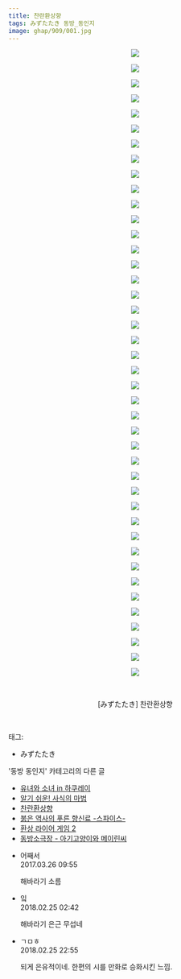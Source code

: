 ```yaml
---
title: 찬란환상향
tags: みずたたき 동방_동인지
image: ghap/909/001.jpg
---
```

<div class="article">
<p style="text-align: center; clear: none; float: none;"><img src="{{ site.nasurl }}/ghap/909/001.jpg"/></p>
<p style="text-align: center; clear: none; float: none;"><img src="{{ site.nasurl }}/ghap/909/002.jpg"/></p>
<p style="text-align: center; clear: none; float: none;"><img src="{{ site.nasurl }}/ghap/909/003.jpg"/></p>
<p style="text-align: center; clear: none; float: none;"><img src="{{ site.nasurl }}/ghap/909/004.jpg"/></p>
<p style="text-align: center; clear: none; float: none;"><img src="{{ site.nasurl }}/ghap/909/005.jpg"/></p>
<p style="text-align: center; clear: none; float: none;"><img src="{{ site.nasurl }}/ghap/909/006.jpg"/></p>
<p style="text-align: center; clear: none; float: none;"><img src="{{ site.nasurl }}/ghap/909/007.jpg"/></p>
<p style="text-align: center; clear: none; float: none;"><img src="{{ site.nasurl }}/ghap/909/008.jpg"/></p>
<p style="text-align: center; clear: none; float: none;"><img src="{{ site.nasurl }}/ghap/909/009.jpg"/></p>
<p style="text-align: center; clear: none; float: none;"><img src="{{ site.nasurl }}/ghap/909/010.jpg"/></p>
<p style="text-align: center; clear: none; float: none;"><img src="{{ site.nasurl }}/ghap/909/011.jpg"/></p>
<p style="text-align: center; clear: none; float: none;"><img src="{{ site.nasurl }}/ghap/909/012.jpg"/></p>
<p style="text-align: center; clear: none; float: none;"><img src="{{ site.nasurl }}/ghap/909/013.jpg"/></p>
<p style="text-align: center; clear: none; float: none;"><img src="{{ site.nasurl }}/ghap/909/014.jpg"/></p>
<p style="text-align: center; clear: none; float: none;"><img src="{{ site.nasurl }}/ghap/909/015.jpg"/></p>
<p style="text-align: center; clear: none; float: none;"><img src="{{ site.nasurl }}/ghap/909/016.jpg"/></p>
<p style="text-align: center; clear: none; float: none;"><img src="{{ site.nasurl }}/ghap/909/017.jpg"/></p>
<p style="text-align: center; clear: none; float: none;"><img src="{{ site.nasurl }}/ghap/909/018.jpg"/></p>
<p style="text-align: center; clear: none; float: none;"><img src="{{ site.nasurl }}/ghap/909/019.jpg"/></p>
<p style="text-align: center; clear: none; float: none;"><img src="{{ site.nasurl }}/ghap/909/020.jpg"/></p>
<p style="text-align: center; clear: none; float: none;"><img src="{{ site.nasurl }}/ghap/909/021.jpg"/></p>
<p style="text-align: center; clear: none; float: none;"><img src="{{ site.nasurl }}/ghap/909/022.jpg"/></p>
<p style="text-align: center; clear: none; float: none;"><img src="{{ site.nasurl }}/ghap/909/023.jpg"/></p>
<p style="text-align: center; clear: none; float: none;"><img src="{{ site.nasurl }}/ghap/909/024.jpg"/></p>
<p style="text-align: center; clear: none; float: none;"><img src="{{ site.nasurl }}/ghap/909/025.jpg"/></p>
<p style="text-align: center; clear: none; float: none;"><img src="{{ site.nasurl }}/ghap/909/026.jpg"/></p>
<p style="text-align: center; clear: none; float: none;"><img src="{{ site.nasurl }}/ghap/909/027.jpg"/></p>
<p style="text-align: center; clear: none; float: none;"><img src="{{ site.nasurl }}/ghap/909/028.jpg"/></p>
<p style="text-align: center; clear: none; float: none;"><img src="{{ site.nasurl }}/ghap/909/029.jpg"/></p>
<p style="text-align: center; clear: none; float: none;"><img src="{{ site.nasurl }}/ghap/909/030.jpg"/></p>
<p style="text-align: center; clear: none; float: none;"><img src="{{ site.nasurl }}/ghap/909/031.jpg"/></p>
<p style="text-align: center; clear: none; float: none;"><img src="{{ site.nasurl }}/ghap/909/032.jpg"/></p>
<p style="text-align: center; clear: none; float: none;"><img src="{{ site.nasurl }}/ghap/909/033.jpg"/></p>
<p style="text-align: center; clear: none; float: none;"><img src="{{ site.nasurl }}/ghap/909/034.jpg"/></p>
<p style="text-align: center; clear: none; float: none;"><img src="{{ site.nasurl }}/ghap/909/035.jpg"/></p>
<p style="text-align: center; clear: none; float: none;"><img src="{{ site.nasurl }}/ghap/909/036.jpg"/></p>
<p style="text-align: center; clear: none; float: none;"><img src="{{ site.nasurl }}/ghap/909/037.jpg"/></p>
<p style="text-align: center; clear: none; float: none;"><img src="{{ site.nasurl }}/ghap/909/038.jpg"/></p>
<p style="text-align: center; clear: none; float: none;"><img src="{{ site.nasurl }}/ghap/909/039.jpg"/></p>
<p style="text-align: center; clear: none; float: none;"><img src="{{ site.nasurl }}/ghap/909/040.jpg"/></p>
<p style="text-align: center; clear: none; float: none;"><img src="{{ site.nasurl }}/ghap/909/041.jpg"/></p>
<p style="text-align: center; clear: none; float: none;"><img src="{{ site.nasurl }}/ghap/909/042.jpg"/></p>
<p style="text-align: center; clear: none; float: none;"><br/></p>
<p style="text-align: center; clear: none; float: none;">[みずたたき] 찬란환상향</p>
<p><br/></p>
</div><div class="tagTrail">
<p>태그: </p>
<ul>
<li>みずたたき</li>
</ul>
</div><div class="another">
<p>'동방 동인지' 카테고리의 다른 글</p>
<ul>
<li><a href="/2016-07-17-ghap_911">유녀와 소녀 in 하쿠레이</a></li>
<li><a href="/2016-07-17-ghap_910">알기 쉬운! 사식의 마법</a></li>
<li><a href="/2016-07-17-ghap_909">찬란환상향</a></li>
<li><a href="/2016-07-17-ghap_908">붉은 역사의 푸른 향신료 -스파이스-</a></li>
<li><a href="/2016-07-17-ghap_907">환상 라이어 게임 2</a></li>
<li><a href="/2016-07-17-ghap_906">동방소극장 - 아기고양이와 메이린씨</a></li>
</ul>
</div><div class="cb_module cb_fluid">
<div class="cb_wrt cb_profile">
<div class="comment">
<ul>
<li class="cb_thumb_off" id="comment14949322">
<div class="cb_comment_area">
<div class="cb_info_area">
<div class="cb_section">
<span class="cb_nick_name">어째서</span>
</div>
<div class="cb_section">
<span class="cb_date">2017.03.26 09:55 </span>
</div>
</div>
<div class="cb_dsc_comment">
<p class="cb_dsc">
											해바라기 소름
										</p>
</div>
</div></li>
<li class="cb_thumb_off" id="comment15206196">
<div class="cb_comment_area">
<div class="cb_info_area">
<div class="cb_section">
<span class="cb_nick_name">잌</span>
</div>
<div class="cb_section">
<span class="cb_date">2018.02.25 02:42 </span>
</div>
</div>
<div class="cb_dsc_comment">
<p class="cb_dsc">
											해바라기 은근 무섭네
										</p>
</div>
</div></li>
<li class="cb_thumb_off" id="comment15206692">
<div class="cb_comment_area">
<div class="cb_info_area">
<div class="cb_section">
<span class="cb_nick_name">ㄱㅁㅎ</span>
</div>
<div class="cb_section">
<span class="cb_date">2018.02.25 22:55 </span>
</div>
</div>
<div class="cb_dsc_comment">
<p class="cb_dsc">
											되게 은유적이네. 한편의 시를 만화로 승화시킨 느낌.
										</p>
</div>
</div></li>
</ul>
</div>
</div><!-- commentList close -->
</div>